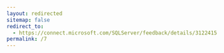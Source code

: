 ```yaml
---
layout: redirected
sitemap: false
redirect_to:
  - https://connect.microsoft.com/SQLServer/feedback/details/3122415
permalink: /7
---
```

